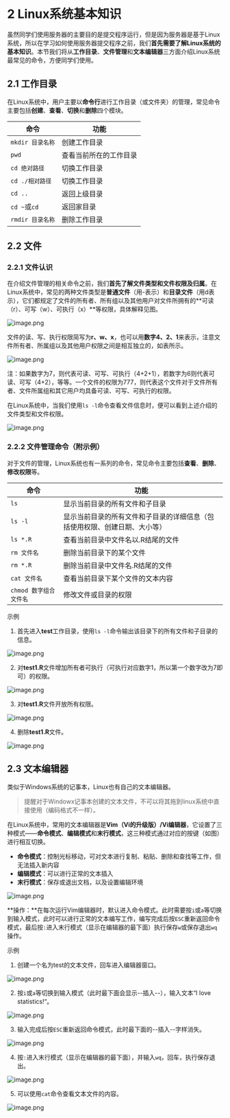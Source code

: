 # 2 Linux系统基本知识
虽然同学们使用服务器的主要目的是提交程序运行，但是因为服务器是基于Linux系统，所以在学习如何使用服务器提交程序之前，我们**首先需要了解Linux系统的基本知识**。本节我们将从**工作目录**、**文件管理**和**文本编辑器**三方面介绍Linux系统最常见的命令，方便同学们使用。
## 2.1 工作目录
在Linux系统中，用户主要以**命令行**进行工作目录（或文件夹）的管理，常见命令主要包括**创建**、**查看**、**切换**和**删除**四个模块。

| **命令** | **功能** |
| --- | --- |
| `mkdir 目录名称` | 创建工作目录 |
| `pwd` | 查看当前所在的工作目录 |
| `cd 绝对路径` | 切换工作目录 |
| `cd ./相对路径` | 切换工作目录 |
| `cd ..` | 返回上级目录 |
| `cd ~`或`cd` | 返回家目录 |
| `rmdir 目录名称` | 删除工作目录 |

## 2.2 文件
### 2.2.1 文件认识
在介绍文件管理的相关命令之前，我们**首先了解文件类型和文件权限及归属**。在Linux系统中，常见的两种文件类型是**普通文件**（用-表示）和**目录文件**（用d表示），它们都规定了文件的所有者、所有组以及其他用户对文件所拥有的**可读（r）、可写（w）、可执行（x）**等权限，具体解释见图。

![image.png](image/2/2.1.png)

文件的读、写、执行权限简写为**r、w、x**，也可以用**数字4、2、1**来表示，注意文件所有者、所属组以及其他用户权限之间是相互独立的，如表所示。

![image.png](image/2/2.2.png)

注：如果数字为7，则代表可读、可写、可执行（4+2+1），若数字为6则代表可读、可写（4+2），等等。一个文件的权限为777，则代表这个文件对于文件所有者、文件所属组和其它用户均具备可读、可写、可执行的权限。

在Linux系统中，当我们使用`ls -l`命令查看文件信息时，便可以看到上述介绍的文件类型和文件权限。

![image.png](image/2/2.3.png)

### 2.2.2 文件管理命令（附示例）
对于文件的管理，Linux系统也有一系列的命令，常见命令主要包括**查看**、**删除**、**修改权限**等。

| **命令** | **功能** |
| --- | --- |
| `ls` | 显示当前目录的所有文件和子目录 |
| `ls -l` | 显示当前目录的所有文件和子目录的详细信息（包括使用权限、创建日期、大小等） |
| `ls *.R`  | 查看当前目录中文件名以.R结尾的文件 |
| `rm 文件名` | 删除当前目录下的某个文件 |
| `rm *.R`  | 删除当前目录中文件名.R结尾的文件 |
| `cat 文件名` | 查看当前目录下某个文件的文本内容 |
| `chmod 数字组合 文件名` | 修改文件或目录的权限 |

示例

1. 首先进入**test**工作目录，使用`ls -l`命令输出该目录下的所有文件和子目录的信息。

![image.png](image/2/2.4.png)

2. 对**test1.R**文件增加所有者可执行（可执行对应数字1，所以第一个数字改为7即可）的权限。

![image.png](image/2/2.5.png)

3. 对**test1.R**文件开放所有权限。

![image.png](image/2/2.6.png)

4. 删除**test1.R**文件。

![image.png](image/2/2.7.png)

## 2.3 文本编辑器
类似于Windows系统的记事本，Linux也有自己的文本编辑器。
> 提醒对于Windowx记事本创建的文本文件，不可以将其拖到linux系统中直接使用（编码格式不一样）。


在Linux系统中，常用的文本编辑器是**Vim（Vi的升级版）/Vi编辑器**，它设置了三种模式——**命令模式**、**编辑模式**和**末行模式**，这三种模式通过对应的按键（如图）进行相互切换。

- **命令模式**：控制光标移动，可对文本进行复制、粘贴、删除和查找等工作，但无法插入新内容
- **编辑模式**：可以进行正常的文本插入
- **末行模式**：保存或退出文档，以及设置编辑环境

![image.png](image/2/2.8.png)

**操作：**在每次运行Vim编辑器时，默认进入命令模式。此时需要按`i`或`a`等切换到输入模式，此时可以进行正常的文本编写工作，编写完成后按`ESC`重新返回命令模式，最后按`:`进入末行模式（显示在编辑器的最下面）执行保存`w`或保存退出`wq`操作。

示例

1. 创建一个名为test的文本文件，回车进入编辑器窗口。

![image.png](image/2/2.9.png)

2. 按`i`或`a`等切换到输入模式（此时最下面会显示--插入--），输入文本“I love statistics!“。

![image.png](image/2/2.10.png)

3. 输入完成后按`ESC`重新返回命令模式，此时最下面的--插入--字样消失。

![image.png](image/2/2.11.png)

4. 按`:`进入末行模式（显示在编辑器的最下面），并输入`wq`，回车，执行保存退出。

![image.png](image/2/2.12.png)

5. 可以使用`cat`命令查看文本文件的内容。

![image.png](image/2/2.13.png)